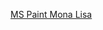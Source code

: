 ---
layout: post
wordpress_id: 195
wordpress_url: http://noesbueno.com/archives/195
date: '2007-05-12 12:21:58 -0500'
date_gmt: '2007-05-12 17:21:58 -0500'
body: |
  <p><a href="http://drawn.ca/2007/05/11/ms-paint-mona-lisa/">MS Paint Mona Lisa</a></p>
---